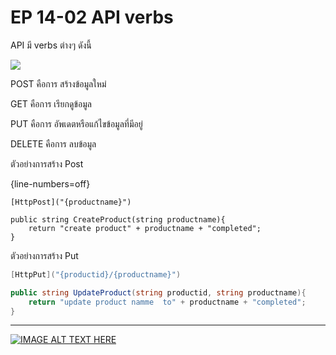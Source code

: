 # EP 14-02 API verbs

API มี verbs ต่างๆ ดังนี้

![](imeges/EP14/140201.PNG)  

POST คือการ สร้างข้อมูลใหม่

GET คือการ เรียกดูข้อมูล

PUT คือการ อัพเดตหรือแก้ไขข้อมูลที่มีอยู่

DELETE คือการ ลบข้อมูล

ตัวอย่างการสร้าง Post

{line-numbers=off}
~~~~~~~~
[HttpPost]("{productname}")

public string CreateProduct(string productname){
    return "create product" + productname + "completed";
}
~~~~~~~~

ตัวอย่างการสร้าง Put

~~~cs
[HttpPut]("{productid}/{productname}")

public string UpdateProduct(string productid, string productname){
    return "update product namme  to" + productname + "completed";
}
~~~


* * *

[![IMAGE ALT TEXT HERE](imeges/EP014/Items.PNG)](https://youtu.be/cts_8EBbOSI
)